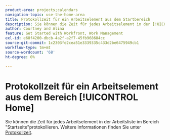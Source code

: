 ```yaml
---
product-area: projects;calendars
navigation-topic: use-the-home-area
title: Protokollzeit für ein Arbeitselement aus dem Startbereich
description: Sie können die Zeit für jedes Arbeitselement in der [!UICONTROL Arbeitsliste] im Bereich [!UICONTROL Startseite] protokollieren. Weitere Informationen finden Sie im Abschnitt [!UICONTROL Startseite] im Artikel Protokollzeit.
author: Courtney and Alina
feature: Get Started with Workfront, Work Management
exl-id: e68f4200-dbcb-4a2f-a2f7-45fb968684cc
source-git-commit: 1c2303fe2cea51e3339335c433d2be6475949cb1
workflow-type: tm+mt
source-wordcount: '68'
ht-degree: 0%

---
```


# Protokollzeit für ein Arbeitselement aus dem Bereich [!UICONTROL Home]

Sie können die Zeit für jedes Arbeitselement in der Arbeitsliste im Bereich &quot;Startseite&quot;protokollieren. Weitere Informationen finden Sie unter [Protokollzeit](/help/quicksilver/timesheets/create-and-manage-timesheets/log-time.md).

